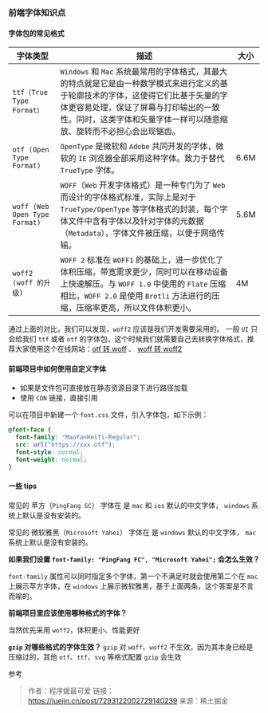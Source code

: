 ### 前端字体知识点

#### 字体包的常见格式

| 字体类型                      | 描述                                                         | 大小 |
| ----------------------------- | ------------------------------------------------------------ | ---- |
| `ttf（True Type Format）`     | `Windows` 和 `Mac` 系统最常用的字体格式，其最大的特点就是它是由一种数学模式来进行定义的基于轮廓技术的字体，这使得它们比基于矢量的字体更容易处理，保证了屏幕与打印输出的一致性。同时，这类字体和矢量字体一样可以随意缩放、旋转而不必担心会出现锯齿。 |      |
| `otf (Open Type Format)`      | `OpenType` 是微软和 `Adobe` 共同开发的字体，微软的 `IE` 浏览器全部采用这种字体。致力于替代 `TrueType` 字体。 | 6.6M |
| `woff (Web Open Type Format)` | `WOFF`（`Web` 开发字体格式）是一种专门为了 `Web` 而设计的字体格式标准，实际上是对于 `TrueType/OpenType` 等字体格式的封装，每个字体文件中含有字体以及针对字体的元数据（`Metadata`），字体文件被压缩，以便于网络传输。 | 5.6M |
| `woff2 (woff 的升级)`         | `WOFF 2` 标准在 `WOFF1` 的基础上，进一步优化了体积压缩，带宽需求更少，同时可以在移动设备上快速解压。与 `WOFF 1.0` 中使用的 `Flate` 压缩相比，`WOFF 2.0` 是使用 `Brotli` 方法进行的压缩，压缩率更高，所以文件体积更小。 | 4M   |

通过上面的对比，我们可以发现，`woff2` 应该是我们开发需要采用的。 一般 `UI` 只会给我们 `ttf` 或者 `otf` 的字体包，这个时候我们就需要自己去转换字体格式，推荐大家使用这个在线网站：[otf 转 woff](https://link.juejin.cn/?target=https%3A%2F%2Fconvert2.cn%2Fotf-to-woff) 、 [woff 转 woff2](https://link.juejin.cn/?target=https%3A%2F%2Fconvert2.cn%2Fwoff-to-woff2)

#### 前端项目中如何使用自定义字体

* 如果是文件包可直接放在静态资源目录下进行路径加载
* 使用 `CDN` 链接，直接引用

可以在项目中新建一个 `font.css` 文件，引入字体包，如下示例：

```css
@font-face {
  font-family: "MaoYanHeiTi-Regular";
  src: url("https://xxx.otf");
  font-style: normal;
  font-weight: normal;
}
```

#### 一些 tips

常见的 苹方（`PingFang SC`） 字体在 是 `mac` 和 `ios` 默认的中文字体， `windows` 系统上默认是没有安装的。

常见的 微软雅黑（`Microsoft Yahei`） 字体在 是 `windows` 默认的中文字体， `mac` 系统上默认是没有安装的。

**如果我们设置 `font-family: "PingFang FC", "Microsoft Yahei";` 会怎么生效？**

`font-family` 属性可以同时指定多个字体，第一个不满足时就会使用第二个在 `mac` 上展示苹方字体，在 `windows` 上展示微软雅黑，基于上面两条，这个答案是不言而喻的。

**前端项目里应该使用哪种格式的字体？**

当然优先采用 `woff2`，体积更小、性能更好

**`gzip` 对哪些格式的字体生效？**
`gzip` 对 `woff`、`woff2` 不生效，因为其本身已经是压缩过的，其他 `otf`、`ttf`、`svg` 等格式配置 `gzip` 会生效

参考

> 作者：程序媛最可爱
> 链接：https://juejin.cn/post/7293122002729140239
> 来源：稀土掘金

